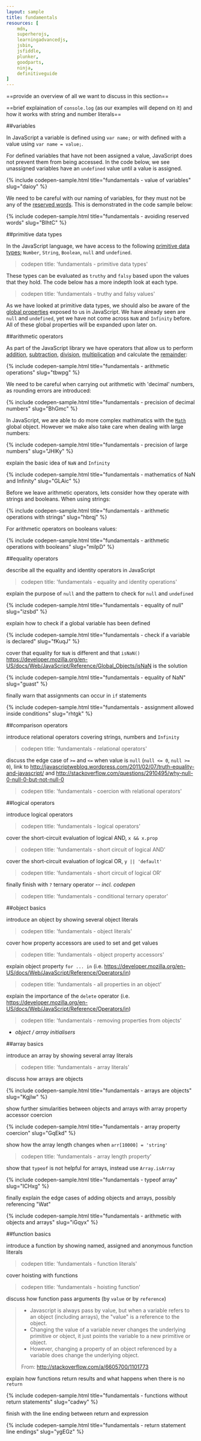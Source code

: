 ```yaml
---
layout: sample
title: fundamentals
resources: [
    mdn,
    superherojs,
    learningadvancedjs,
    jsbin,
    jsfiddle,
    plunker,
    goodparts,
    ninja,
    definitiveguide
]
---
```


==provide an overview of all we want to discuss in this section==

==brief explaination of ```console.log``` (as our examples will depend on it) and how it works with string and number literals==

##variables

In JavaScript a variable is defined using `var name;` or with defined with a value using `var name = value;`.

For defined variables that have not been assigned a value, JavaScript does not prevent them from being accessed.  In the code below, we see unassigned variables have an `undefined` value until a value is assigned.

{% include codepen-sample.html title="fundamentals - value of variables" slug="daioy" %}

We need to be careful with our naming of variables, for they must not be any of the [reserved words](https://developer.mozilla.org/en-US/docs/Web/JavaScript/Reference/Lexical_grammar#Reserved_keywords_as_of_ECMAScript_6).  This is demonstrated in the code sample below:

{% include codepen-sample.html title="fundamentals - avoiding reserved words" slug="BIhtC" %}

##primitive data types

In the JavaScript language, we have access to the following [primitive data types](https://developer.mozilla.org/en-US/docs/Glossary/Primitive); `Number`, `String`, `Boolean`, `null` and `undefined`.

> codepen title: 'fundamentals - primitive data types'

These types can be evaluated as ```truthy``` and ```falsy``` based upon the values that they hold.  The code below has a more indepth look at each type.

> codepen title: 'fundamentals - truthy and falsy values'

As we have looked at primitive data types, we should also be aware of the [global properties](https://developer.mozilla.org/en-US/docs/Web/JavaScript/Reference/Global_Objects#Value_properties) exposed to us in JavaScript.  We have already seen are `null` and `undefined`, yet we have not come across `NaN` and `Infinity` before.  All of these global properties will be expanded upon later on.

##arithmetic operators

As part of the JavaScript library we have operators that allow us to perform [addition](https://developer.mozilla.org/en-US/docs/Web/JavaScript/Reference/Operators/Arithmetic_Operators#Addition), [subtraction](https://developer.mozilla.org/en-US/docs/Web/JavaScript/Reference/Operators/Arithmetic_Operators#Subtraction), [division](https://developer.mozilla.org/en-US/docs/Web/JavaScript/Reference/Operators/Arithmetic_Operators#Division), [multiplication](https://developer.mozilla.org/en-US/docs/Web/JavaScript/Reference/Operators/Arithmetic_Operators#Multiplication) and calculate the [remainder](https://developer.mozilla.org/en-US/docs/Web/JavaScript/Reference/Operators/Arithmetic_Operators#Remainder):

{% include codepen-sample.html title="fundamentals - arithmetic operations" slug="tbwpg" %}

We need to be careful when carrying out arithmetic with 'decimal' numbers, as rounding errors are introduced:

{% include codepen-sample.html title="fundamentals - precision of decimal numbers" slug="BhGmc" %}

In JavaScript, we are able to do more complex mathimatics with the [`Math`](https://developer.mozilla.org/en-US/docs/Web/JavaScript/Reference/Global_Objects/Math) global object.  However we make also take care when dealing with large numbers:

{% include codepen-sample.html title="fundamentals - precision of large numbers" slug="JHlKy" %}

explain the basic idea of `NaN` and `Infinity`

{% include codepen-sample.html title="fundamentals - mathematics of NaN and Infinity" slug="GLAic" %}

Before we leave arithmetic operators, lets consider how they operate with strings and booleans.  When using strings:

{% include codepen-sample.html title="fundamentals - arithmetic operations with strings" slug="hbrqj" %}

For arithmetic operators on booleans values:

{% include codepen-sample.html title="fundamentals - arithmetic operations with booleans" slug="milpD" %}

##equality operators

describe all the equality and identity operators in JavaScript

> codepen title: 'fundamentals - equality and identity operations'

explain the purpose of ```null``` and the pattern to check for ```null``` and ```undefined```

{% include codepen-sample.html title="fundamentals - equality of null" slug="izsbd" %}

explain how to check if a global variable has been defined

{% include codepen-sample.html title="fundamentals - check if a variable is declared" slug="fKuqJ" %}

cover that equality for `NaN` is different and that ```isNaN()``` https://developer.mozilla.org/en-US/docs/Web/JavaScript/Reference/Global_Objects/isNaN is the solution

{% include codepen-sample.html title="fundamentals - equality of NaN" slug="guast" %}

finally warn that assignments can occur in `if` statements

{% include codepen-sample.html title="fundamentals - assignment allowed inside conditions" slug="rhtgk" %}

##comparison operators

introduce relational operators covering strings, numbers and `Infinity`

> codepen title: 'fundamentals - relational operators'

discuss the edge case of `>=` and `<=` when value is ```null``` (```null <= 0```, ```null >= 0```), link to http://javascriptweblog.wordpress.com/2011/02/07/truth-equality-and-javascript/ and http://stackoverflow.com/questions/2910495/why-null-0-null-0-but-not-null-0

> codepen title: 'fundamentals - coercion with relational operators'


##logical operators

introduce logical operators

> codepen title: 'fundamentals - logical operators'

cover the short-circuit evaluation of logical AND,  ```x && x.prop```

> codepen title: 'fundamentals - short circuit of logical AND'

cover the short-circuit evaluation of logical OR,  ```y || 'default'```

> codepen title: 'fundamentals - short circuit of logical OR'

finally finish with `?` ternary operator --  _incl. codepen_

> codepen title: 'fundamentals - conditional ternary operator'

##object basics

introduce an object by showing several object literals

> codepen title: 'fundamentals - object literals'

cover how property accessors are used to set and get values

> codepen title: 'fundamentals - object property accessors'

explain object property `for ... in` (i.e. https://developer.mozilla.org/en-US/docs/Web/JavaScript/Reference/Operators/in)

> codepen title: 'fundamentals - all properties in an object'

explain the importance of the `delete` operator (i.e. https://developer.mozilla.org/en-US/docs/Web/JavaScript/Reference/Operators/in)

> codepen title: 'fundamentals - removing properties from objects'

- _object / array initialisers_

##array basics

introduce an array by showing several array literals

> codepen title: 'fundamentals - array literals'

discuss how arrays are objects

{% include codepen-sample.html title="fundamentals - arrays are objects" slug="KgjIw" %}

show further simularities between objects and arrays with array property accessor coercion

{% include codepen-sample.html title="fundamentals - array property coercion" slug="GqEkd" %}

show how the array length changes when ```arr[10000] = 'string'```

> codepen title: 'fundamentals - array length property'

show that `typeof` is not helpful for arrays, instead use `Array.isArray`

{% include codepen-sample.html title="fundamentals - typeof array" slug="ICHxg" %}

finally explain the edge cases of adding objects and arrays, possibly referencing "Wat"

{% include codepen-sample.html title="fundamentals - arithmetic with objects and arrays" slug="iGqyx" %}


##function basics

introduce a function by showing named, assigned and anonymous function literals

> codepen title: 'fundamentals - function literals'

cover hoisting with functions

> codepen title: 'fundamentals - hoisting function'

discuss how function pass arguments (by `value` or by `reference`)

> - Javascript is always pass by value, but when a variable refers to an object (including arrays), the "value" is a reference to the object.
> - Changing the value of a variable never changes the underlying primitive or object, it just points the variable to a new primitive or object.
> - However, changing a property of an object referenced by a variable does change the underlying object.
>
> From: http://stackoverflow.com/a/6605700/1101773

explain how functions return results and what happens when there is no `return`

{% include codepen-sample.html title="fundamentals - functions without return statements" slug="cadwy" %}

finish with the line ending between return and expression

{% include codepen-sample.html title="fundamentals - return statement line endings" slug="ygEGz" %}

